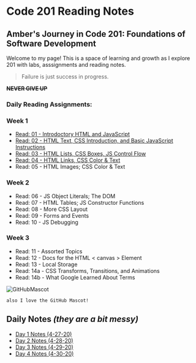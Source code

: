 # Code 201 Reading Notes
## Amber's Journey in Code 201: Foundations of Software Development

Welcome to my page! This is a space of learning and growth as I explore 201 with labs, asssignments and reading notes. 

>Failure is just success in progress.

~~**NEVER GIVE UP**~~


### **Daily Reading Assignments:**
### Week 1
- [Read: 01 - Introdoctory HTML and JavaScript](./class-01.md)
- [Read: 02 - HTML Text, CSS Introduction, and Basic JavaScript Instructions](./class-02.md)
- [Read: 03 - HTML Lists, CSS Boxes, JS Control Flow](./class-03.md)
- [Read: 04 - HTML Links, CSS Color & Text](.class-04.md)
- Read: 05 - HTML Images; CSS Color & Text
### Week 2
- Read: 06 - JS Object Literals; The DOM
- Read: 07 - HTML Tables; JS Constructor Functions
- Read: 08 - More CSS Layout
- Read: 09 - Forms and Events
- Read: 10 - JS Debugging
### Week 3
- Read: 11 - Assorted Topics
- Read: 12 - Docs for the HTML < canvas > Element 
- Read: 13 - Local Storage
- Read: 14a - CSS Transforms, Transitions, and Animations
- Read: 14b - What Google Learned About Terms

![GitHubMascot](https://cdn.pixabay.com/photo/2017/08/05/11/24/logo-2582757_1280.png "githubcat")

```
also I love the GitHub Mascot!
```

## Daily Notes *(they are a bit messy)*
- [Day 1 Notes (4-27-20)](./dailyNotes/day1Notes.md)
- [Day 2 Notes (4-28-20)](./dailyNotes/day2Notes.md)
- [Day 3 Notes (4-29-20)](./dailyNotes/day3Notes.md)
- [Day 4 Notes (4-30-20)](./dailyNotes/day4Notes.md)